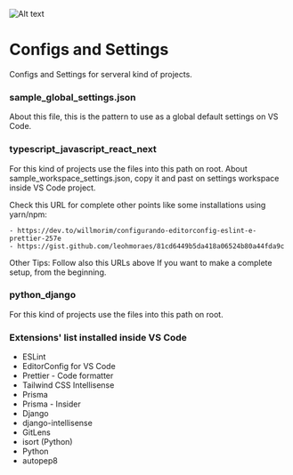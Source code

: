 ![Alt text](https://lh3.googleusercontent.com/OrWn1atDvH4DqzY4HtI1n83QbvcNV8bBowU2Ne4WVfAk7s8Bt_T7rdxjeQpYLhLYZoM15llvlkQU_KmovHyfDzunuqiivCIR-3TfQ0piK-jiizsmnWESD-fWWkjiCZc_1M4OTf6OyBfinSMMBjNTGGz6HRXQDwzwobE_eWsev5P2kaS6fPq3zkX0lTN42KrAHD6JmRmUvV7infh4nWbKYmx6lUBGTE6t_mJKr2RX34Z8A5JjPJujUzQp6iF1ql5UuFDQopoMXYTrdqVBMUtOscr2x7H0WVUHjQtl8v81K5fi9DNnju2YtSQw2JfyW8TBKbPTLbNSEW8XwojNYXOFkyat6w1yD5u1WiGSQUEcwqhmFBpuaKWGia54LOMghQd4m9pF34QYZHDANhQvZ8duZIi6k8Em5Q7B8dcww8EkPxjZ5MUfxq06PWLGhB7lLN4doaBKKw-iXoLbUlUjbM06cvCH2w6_C0RQnTH9CPWWwNdCvr4prkW6iQ2rDbxDD8GJDhCpBrglvrmP3YxCljuOWsknI6AvhWeQQ46gTvOnVxV-4WBjhXJNL_CElJr8avh1CWg1bwL-MAKekzu8balLz3zpZSNYFPDVYq6b8PqR3roFs2UYjmJYVeqwQBTmfDhieXfb2D8d8HqApmv4GVaPgxC397DphLexvFp9V7fWKixcMycJn0VOUWEaTJpqdOCSasJLogWk404fsMUXdSdIZs0IRFME5zkA9QLkcsEUzVTn3iD6rVCGvPGPk_tooj3VS9KMTdsjGhlcgxpFSrcdD5HnpsQ6q8Fc0oU9Sn2WVPUqmR2_GA9I747k727Pg73ZdfPTakr0J4B1nu1LMaNOGz8ZzYhTmfJ9o0pa95U7xkDr7Iqow6Bq5Nv9UxgxhjLQKHuIozwGz4sndy0UklB3Y_ufhYCGf0b2ATqOenkryPwitvUXmVwxnSJe6q80N_zF18QPiedYnTE0MfQXjUlWEEBdpuordGbhPYDfXTX3OZkNc1HwFyzDvyVAo5NQEPSxJilaLhLX7WyQP_W44DY_rNJzXm3rh7l19DYoSPKcAifoNyvZYzNL8gpjvDgfG2s=w649-h428-s-no?authuser=5)<br>

# Configs and Settings

Configs and Settings for serveral kind of projects.

### sample_global_settings.json

About this file, this is the pattern to use as a global default settings on VS Code.

### typescript_javascript_react_next

For this kind of projects use the files into this path on root.
About sample_workspace_settings.json, copy it and past on settings workspace inside VS Code project.

Check this URL for complete other points like some installations using yarn/npm:

```
- https://dev.to/willmorim/configurando-editorconfig-eslint-e-prettier-257e
- https://gist.github.com/leohmoraes/81cd6449b5da418a06524b80a44fda9c
```

Other Tips: Follow also this URLs above If you want to make a complete setup, from the beginning.

### python_django

For this kind of projects use the files into this path on root.

### Extensions' list installed inside VS Code

- ESLint
- EditorConfig for VS Code
- Prettier - Code formatter
- Tailwind CSS Intellisense
- Prisma
- Prisma - Insider
- Django
- django-intellisense
- GitLens
- isort (Python)
- Python
- autopep8
